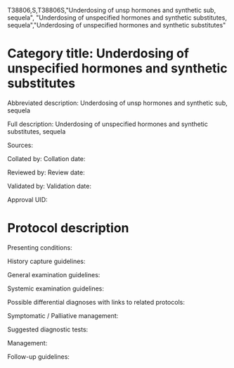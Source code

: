 T38806,S,T38806S,"Underdosing of unsp hormones and synthetic sub, sequela", "Underdosing of unspecified hormones and synthetic substitutes, sequela","Underdosing of unspecified hormones and synthetic substitutes"
# Category title: Underdosing of unspecified hormones and synthetic substitutes

Abbreviated description: Underdosing of unsp hormones and synthetic sub, sequela

Full description: Underdosing of unspecified hormones and synthetic substitutes, sequela

Sources:

Collated by:
Collation date:

Reviewed by:
Review date:

Validated by:
Validation date:

Approval UID:

# Protocol description

Presenting conditions:

History capture guidelines:

General examination guidelines:

Systemic examination guidelines:

Possible differential diagnoses with links to related protocols:

Symptomatic / Palliative management:

Suggested diagnostic tests:

Management:

Follow-up guidelines:
